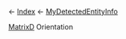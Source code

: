 ← [Index](Api-Index) ← [MyDetectedEntityInfo](Sandbox.ModAPI.Ingame.MyDetectedEntityInfo)

[MatrixD](VRageMath.MatrixD) Orientation